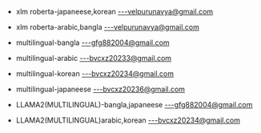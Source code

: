 * xlm roberta-japaneese,korean ---velpurunavya@gmail.com
* xlm roberta-arabic,bangla ---velpurunavya@gmail.com

* multilingual-bangla ---gfg882004@gmail.com
* multilingual-arabic ---bvcxz20233@gmail.com
* multilingual-korean ---bvcxz20234@gmail.com
* multilingual-japaneese ---bvcxz20236@gmail.com

* LLAMA2(MULTILINGUAL)-bangla,japaneese ---gfg882004@gmail.com
* LLAMA2(MULTILINGUAL)arabic,korean ---bvcxz20234@gmail.com
